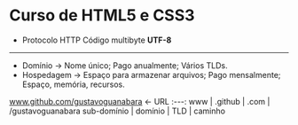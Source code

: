 # Curso de HTML5 e CSS3

- Protocolo HTTP
Código multibyte **UTF-8**
---
- Domínio -> Nome único; Pago anualmente; Vários TLDs.
- Hospedagem -> Espaço para armazenar arquivos; Pago mensalmente; Espaço, memória, recursos.

www.github.com/gustavoguanabara <- URL
:---:
www | .github | .com | /gustavoguanabara
sub-domínio | domínio | TLD | caminho